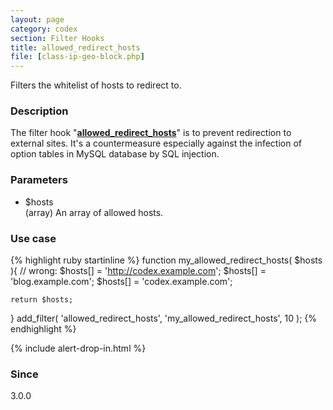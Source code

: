 ```yaml
---
layout: page
category: codex
section: Filter Hooks
title: allowed_redirect_hosts
file: [class-ip-geo-block.php]
---
```


Filters the whitelist of hosts to redirect to.

<!--more-->

### Description ###

The filter hook "[**allowed_redirect_hosts**][AllowedHost]" is to prevent 
redirection to external sites. It's a countermeasure especially against the 
infection of option tables in MySQL database by SQL injection.

### Parameters ###

- $hosts  
  (array) An array of allowed hosts.

### Use case ###

{% highlight ruby startinline %}
function my_allowed_redirect_hosts( $hosts ){
    // wrong: $hosts[] = 'http://codex.example.com';
    $hosts[] = 'blog.example.com';
    $hosts[] = 'codex.example.com';

    return $hosts;
}
add_filter( 'allowed_redirect_hosts', 'my_allowed_redirect_hosts', 10 );
{% endhighlight %}

{% include alert-drop-in.html %}

### Since ###

3.0.0

[IP-Geo-Block]: https://wordpress.org/plugins/ip-geo-block/ "WordPress › IP Geo Block &laquo; WordPress Plugins"
[AllowedHost]:  https://codex.wordpress.org/Plugin_API/Filter_Reference/allowed_redirect_hosts "Plugin API/Filter Reference/allowed redirect hosts &laquo; WordPress Codex"
